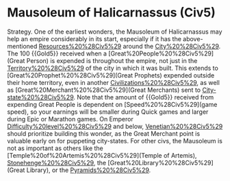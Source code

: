 # Mausoleum of Halicarnassus (Civ5)

Strategy.
One of the earliest wonders, the Mausoleum of Halicarnassus may help an empire considerably in its start, especially if it has the above-mentioned [Resources%20%28Civ5%29](resources) around the [City%20%28Civ5%29](city). The 100 {{Gold5}} received when a [Great%20People%20%28Civ5%29](Great Person) is expended is throughout the empire, not just in the [Territory%20%28Civ5%29](territory) of the city in which it was built. This extends to [Great%20Prophet%20%28Civ5%29](Great Prophets) expended outside their home territory, even in another [Civilizations%20%28Civ5%29](civilization), as well as [Great%20Merchant%20%28Civ5%29](Great Merchants) sent to [City-state%20%28Civ5%29](city-states).
Note that the amount of {{Gold5}} received from expending Great People is dependent on [Speed%20%28Civ5%29](game speed), so your earnings will be smaller during Quick games and larger during Epic or Marathon games.
On Emperor [Difficulty%20level%20%28Civ5%29](difficulty) and below, [Venetian%20%28Civ5%29](Venice) should prioritize building this wonder, as the Great Merchant point is valuable early on for puppeting city-states. For other civs, the Mausoleum is not as important as others like the [Temple%20of%20Artemis%20%28Civ5%29](Temple of Artemis), [Stonehenge%20%28Civ5%29](Stonehenge), the [Great%20Library%20%28Civ5%29](Great Library), or the [Pyramids%20%28Civ5%29](Pyramids).
